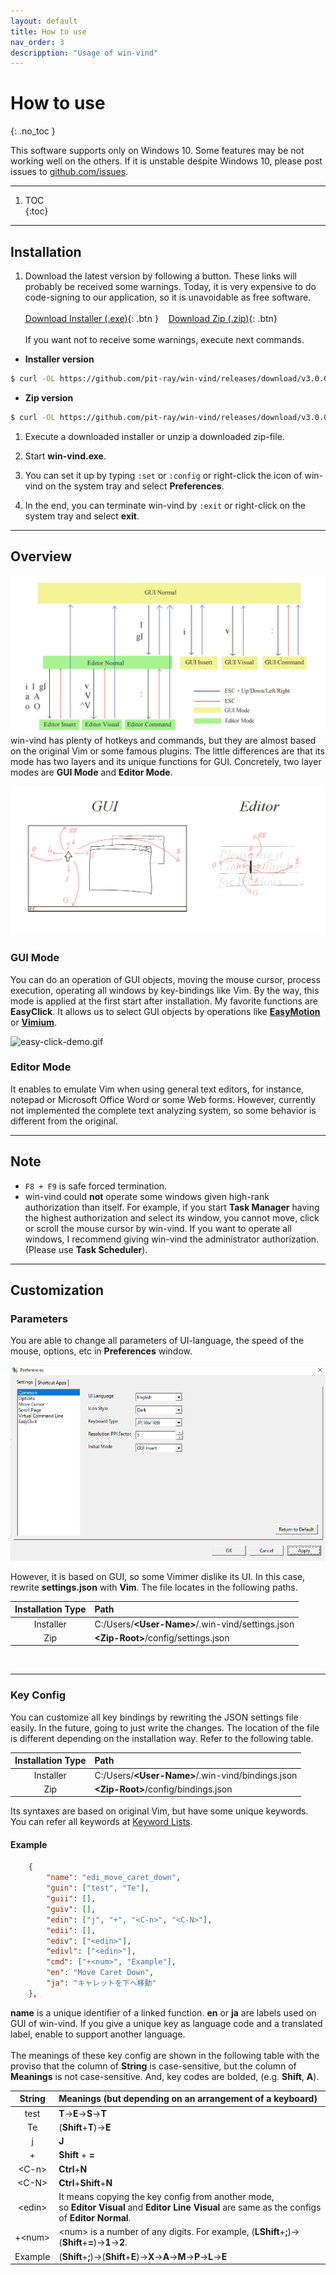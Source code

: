 ```yaml
---
layout: default
title: How to use
nav_order: 3
descripption: "Usage of win-vind"
---
```

# How to use  
{: .no_toc }

This software supports only on Windows 10. Some features may be not working well on the others. If it is unstable despite Windows 10, please post issues to <a href="https://github.com/pit-ray/win-vind/issues">github.com/issues</a>.  

<hr>  

1. TOC  
{:toc}

<hr>

## Installation
1. Download the latest version by following a button. These links will probably be received some warnings. Today, it is very expensive to do code-signing to our application, so it is unavoidable as free software. <br>   
[Download Installer (.exe)](https://github.com/pit-ray/win-vind/releases/download/v3.0.0/setup_win-vind_3.0.0.exe){: .btn }&nbsp;&nbsp;&nbsp;&nbsp;[Download Zip (.zip)](https://github.com/pit-ray/win-vind/releases/download/v3.0.0/win-vind_3.0.0.zip){: .btn}  <br>  
If you want not to receive some warnings, execute next commands.  <br>    
- **Installer version**  
```bash
$ curl -OL https://github.com/pit-ray/win-vind/releases/download/v3.0.0/setup_win-vind_3.0.0.exe
```  
- **Zip version**  
```bash
$ curl -OL https://github.com/pit-ray/win-vind/releases/download/v3.0.0/win-vind_3.0.0.zip
```

1. Execute a downloaded installer or unzip a downloaded zip-file. 

1. Start **win-vind.exe**.

1. You can set it up by typing `:set` or `:config` or right-click the icon of win-vind on the system tray and select **Preferences**.  

1. In the end, you can terminate win-vind by `:exit` or right-click on the system tray and select **exit**.

<hr>

## Overview  
![mode-overview](https://github.com/pit-ray/pit-ray.github.io/blob/master/win-vind/imgs/mode_overview_2.jpg?raw=true)  
win-vind has plenty of hotkeys and commands, but they are almost based on the original Vim or some famous plugins. The little differences are that its mode has two layers and its unique functions for GUI. Concretely, two layer modes are **GUI Mode** and **Editor Mode**.  

![gui-and-editor-pic](https://github.com/pit-ray/pit-ray.github.io/blob/master/win-vind/imgs/GUIandEditor.jpg?raw=true)

### GUI Mode
You can do an operation of GUI objects, moving the mouse cursor, process execution, operating all windows by key-bindings like Vim. By the way, this mode is applied at the first start after installation. My favorite functions are **EasyClick**. It allows us to select GUI objects by operations like <a href="https://github.com/easymotion/vim-easymotion">**EasyMotion**</a> or <a href="https://github.com/philc/vimium">**Vimium**</a>.

![easy-click-demo.gif](https://github.com/pit-ray/pit-ray.github.io/blob/master/win-vind/imgs/EasyClickDemo.gif?raw=true)

### Editor Mode
It enables to emulate Vim when using general text editors, for instance, notepad or Microsoft Office Word or some Web forms. However, currently not implemented the complete text analyzing system, so some behavior is different from the original. 

<hr>  

## Note 
- `F8 + F9` is safe forced termination.
- win-vind could **not** operate some windows given high-rank authorization than itself. For example, if you start **Task Manager** having the highest authorization and select its window, you cannot move, click or scroll the mouse cursor by win-vind. If you want to operate all windows, I recommend giving win-vind the administrator authorization. (Please use **Task Scheduler**).

<hr>

## Customization
### Parameters
You are able to change all parameters of UI-language, the speed of the mouse, options, etc in **Preferences** window.  

<img src="https://github.com/pit-ray/pit-ray.github.io/blob/master/win-vind/imgs/pref_3.0.png?raw=true" width=740 />  

However, it is based on GUI, so some Vimmer dislike its UI. In this case, rewrite **settings.json** with **Vim**.  The file locates in the following paths.

|Installation Type|Path|
|:---:|:---|
|Installer|C:/Users/**&lt;User-Name&gt;**/.win-vind/settings.json|
|Zip|**&lt;Zip-Root&gt;**/config/settings.json|

<br>
<hr>

### Key Config
You can customize all key bindings by rewriting the JSON settings file easily. In the future, going to just write the changes. The location of the file is different depending on the installation way. Refer to the following table.

|Installation Type|Path|
|:---:|:---|
|Installer|C:/Users/**&lt;User-Name&gt;**/.win-vind/bindings.json|
|Zip|**&lt;Zip-Root&gt;**/config/bindings.json|

Its syntaxes are based on original Vim, but have some unique keywords. You can refer all keywords at <a href="https://pit-ray.github.io/win-vind/cheat_sheet/keyword_lists/">Keyword Lists</a>.

#### Example  
```json
    {
        "name": "edi_move_caret_down",
        "guin": ["test", "Te"],
        "guii": [],
        "guiv": [],
        "edin": ["j", "+", "<C-n>", "<C-N>"],
        "edii": [],
        "ediv": ["<edin>"],
        "edivl": ["<edin>"],
        "cmd": ["+<num>", "Example"],
        "en": "Move Caret Down",
        "ja": "キャレットを下へ移動"
    },
```
**name** is a unique identifier of a linked function. **en** or **ja** are labels used on GUI of win-vind. If you give a unique key as language code and a translated label, enable to support another language.  
<br>
The meanings of these key config are shown in the following table with the proviso that the column of **String** is case-sensitive, but the column of **Meanings** is not case-sensitive. And, key codes are bolded, (e.g. **Shift**, **A**).

|String|Meanings (but depending on an arrangement of a keyboard)|
|:----:|:---|
|test|**T**->**E**->**S**->**T**|
|Te|(**Shift**+**T**)->**E**|
|j|**J**|
|+|**Shift** + **=**|
|&lt;C-n&gt;|**Ctrl**+**N**|
|&lt;C-N&gt;|**Ctrl**+**Shift**+**N**|
|&lt;edin&gt;|It means copying the key config from another mode,<br>so **Editor Visual** and **Editor Line Visual** are same as the configs of **Editor Normal**.|
|+&lt;num&gt;|&lt;num&gt; is a number of any digits. For example, (**LShift**+**;**)->(**Shift**+**=**)->**1**->**2**.|
|Example|(**Shift**+**;**)->(**Shift**+**E**)->**X**->**A**->**M**->**P**->**L**->**E**|
